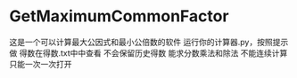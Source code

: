 # GetMaximumCommonFactor
这是一个可以计算最大公因式和最小公倍数的软件
运行你的计算器.py，按照提示做
得数在得数.txt中中查看
不会保留历史得数
能求分数乘法和除法
不能连续计算
只能一次一次打开
